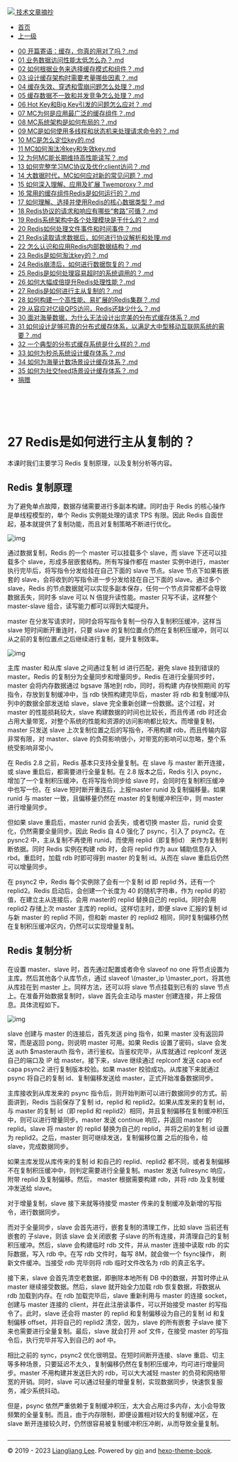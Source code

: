 <!DOCTYPE html>

<html xmlns="http://www.w3.org/1999/xhtml">
<head>
<head>
<meta content="text/html; charset=utf-8" http-equiv="Content-Type"/>
<meta content="width=device-width, initial-scale=1, maximum-scale=1.0, user-scalable=no" name="viewport"/>
<meta content="zh-cn" http-equiv="content-language"/>
<meta content="27 Redis是如何进行主从复制的？" name="description"/>
<link href="/static/favicon.png" rel="icon"/>
<title>27 Redis是如何进行主从复制的？ </title>
<link href="/static/index.css" rel="stylesheet"/>
<link href="/static/highlight.min.css" rel="stylesheet"/>
<script src="/static/highlight.min.js"></script>
<meta content="Hexo 4.2.0" name="generator"/>

</head>
<body>
<div class="book-container">
<div class="book-sidebar">
<div class="book-brand">
<a href="/">
<img src="/static/favicon.png"/>
<span>技术文章摘抄</span>
</a>
</div>
<div class="book-menu uncollapsible">
<ul class="uncollapsible">
<li><a class="current-tab" href="/">首页</a></li>
<li><a href="../">上一级</a></li>
</ul>
<ul class="uncollapsible">
<li>
<a class="menu-item" href="/%e4%b8%93%e6%a0%8f/300%e5%88%86%e9%92%9f%e5%90%83%e9%80%8f%e5%88%86%e5%b8%83%e5%bc%8f%e7%bc%93%e5%ad%98-%e5%ae%8c/00%20%e5%bc%80%e7%af%87%e5%af%84%e8%af%ad%ef%bc%9a%e7%bc%93%e5%ad%98%ef%bc%8c%e4%bd%a0%e7%9c%9f%e7%9a%84%e7%94%a8%e5%af%b9%e4%ba%86%e5%90%97%ef%bc%9f.md" id="00 开篇寄语：缓存，你真的用对了吗？.md">00 开篇寄语：缓存，你真的用对了吗？.md</a>
</li>
<li>
<a class="menu-item" href="/%e4%b8%93%e6%a0%8f/300%e5%88%86%e9%92%9f%e5%90%83%e9%80%8f%e5%88%86%e5%b8%83%e5%bc%8f%e7%bc%93%e5%ad%98-%e5%ae%8c/01%20%e4%b8%9a%e5%8a%a1%e6%95%b0%e6%8d%ae%e8%ae%bf%e9%97%ae%e6%80%a7%e8%83%bd%e5%a4%aa%e4%bd%8e%e6%80%8e%e4%b9%88%e5%8a%9e%ef%bc%9f.md" id="01 业务数据访问性能太低怎么办？.md">01 业务数据访问性能太低怎么办？.md</a>
</li>
<li>
<a class="menu-item" href="/%e4%b8%93%e6%a0%8f/300%e5%88%86%e9%92%9f%e5%90%83%e9%80%8f%e5%88%86%e5%b8%83%e5%bc%8f%e7%bc%93%e5%ad%98-%e5%ae%8c/02%20%e5%a6%82%e4%bd%95%e6%a0%b9%e6%8d%ae%e4%b8%9a%e5%8a%a1%e6%9d%a5%e9%80%89%e6%8b%a9%e7%bc%93%e5%ad%98%e6%a8%a1%e5%bc%8f%e5%92%8c%e7%bb%84%e4%bb%b6%ef%bc%9f.md" id="02 如何根据业务来选择缓存模式和组件？.md">02 如何根据业务来选择缓存模式和组件？.md</a>
</li>
<li>
<a class="menu-item" href="/%e4%b8%93%e6%a0%8f/300%e5%88%86%e9%92%9f%e5%90%83%e9%80%8f%e5%88%86%e5%b8%83%e5%bc%8f%e7%bc%93%e5%ad%98-%e5%ae%8c/03%20%e8%ae%be%e8%ae%a1%e7%bc%93%e5%ad%98%e6%9e%b6%e6%9e%84%e6%97%b6%e9%9c%80%e8%a6%81%e8%80%83%e9%87%8f%e5%93%aa%e4%ba%9b%e5%9b%a0%e7%b4%a0%ef%bc%9f.md" id="03 设计缓存架构时需要考量哪些因素？.md">03 设计缓存架构时需要考量哪些因素？.md</a>
</li>
<li>
<a class="menu-item" href="/%e4%b8%93%e6%a0%8f/300%e5%88%86%e9%92%9f%e5%90%83%e9%80%8f%e5%88%86%e5%b8%83%e5%bc%8f%e7%bc%93%e5%ad%98-%e5%ae%8c/04%20%e7%bc%93%e5%ad%98%e5%a4%b1%e6%95%88%e3%80%81%e7%a9%bf%e9%80%8f%e5%92%8c%e9%9b%aa%e5%b4%a9%e9%97%ae%e9%a2%98%e6%80%8e%e4%b9%88%e5%a4%84%e7%90%86%ef%bc%9f.md" id="04 缓存失效、穿透和雪崩问题怎么处理？.md">04 缓存失效、穿透和雪崩问题怎么处理？.md</a>
</li>
<li>
<a class="menu-item" href="/%e4%b8%93%e6%a0%8f/300%e5%88%86%e9%92%9f%e5%90%83%e9%80%8f%e5%88%86%e5%b8%83%e5%bc%8f%e7%bc%93%e5%ad%98-%e5%ae%8c/05%20%e7%bc%93%e5%ad%98%e6%95%b0%e6%8d%ae%e4%b8%8d%e4%b8%80%e8%87%b4%e5%92%8c%e5%b9%b6%e5%8f%91%e7%ab%9e%e4%ba%89%e6%80%8e%e4%b9%88%e5%a4%84%e7%90%86%ef%bc%9f.md" id="05 缓存数据不一致和并发竞争怎么处理？.md">05 缓存数据不一致和并发竞争怎么处理？.md</a>
</li>
<li>
<a class="menu-item" href="/%e4%b8%93%e6%a0%8f/300%e5%88%86%e9%92%9f%e5%90%83%e9%80%8f%e5%88%86%e5%b8%83%e5%bc%8f%e7%bc%93%e5%ad%98-%e5%ae%8c/06%20Hot%20Key%e5%92%8cBig%20Key%e5%bc%95%e5%8f%91%e7%9a%84%e9%97%ae%e9%a2%98%e6%80%8e%e4%b9%88%e5%ba%94%e5%af%b9%ef%bc%9f.md" id="06 Hot Key和Big Key引发的问题怎么应对？.md">06 Hot Key和Big Key引发的问题怎么应对？.md</a>
</li>
<li>
<a class="menu-item" href="/%e4%b8%93%e6%a0%8f/300%e5%88%86%e9%92%9f%e5%90%83%e9%80%8f%e5%88%86%e5%b8%83%e5%bc%8f%e7%bc%93%e5%ad%98-%e5%ae%8c/07%20MC%e4%b8%ba%e4%bd%95%e6%98%af%e5%ba%94%e7%94%a8%e6%9c%80%e5%b9%bf%e6%b3%9b%e7%9a%84%e7%bc%93%e5%ad%98%e7%bb%84%e4%bb%b6%ef%bc%9f.md" id="07 MC为何是应用最广泛的缓存组件？.md">07 MC为何是应用最广泛的缓存组件？.md</a>
</li>
<li>
<a class="menu-item" href="/%e4%b8%93%e6%a0%8f/300%e5%88%86%e9%92%9f%e5%90%83%e9%80%8f%e5%88%86%e5%b8%83%e5%bc%8f%e7%bc%93%e5%ad%98-%e5%ae%8c/08%20MC%e7%b3%bb%e7%bb%9f%e6%9e%b6%e6%9e%84%e6%98%af%e5%a6%82%e4%bd%95%e5%b8%83%e5%b1%80%e7%9a%84%ef%bc%9f.md" id="08 MC系统架构是如何布局的？.md">08 MC系统架构是如何布局的？.md</a>
</li>
<li>
<a class="menu-item" href="/%e4%b8%93%e6%a0%8f/300%e5%88%86%e9%92%9f%e5%90%83%e9%80%8f%e5%88%86%e5%b8%83%e5%bc%8f%e7%bc%93%e5%ad%98-%e5%ae%8c/09%20MC%e6%98%af%e5%a6%82%e4%bd%95%e4%bd%bf%e7%94%a8%e5%a4%9a%e7%ba%bf%e7%a8%8b%e5%92%8c%e7%8a%b6%e6%80%81%e6%9c%ba%e6%9d%a5%e5%a4%84%e7%90%86%e8%af%b7%e6%b1%82%e5%91%bd%e4%bb%a4%e7%9a%84%ef%bc%9f.md" id="09 MC是如何使用多线程和状态机来处理请求命令的？.md">09 MC是如何使用多线程和状态机来处理请求命令的？.md</a>
</li>
<li>
<a class="menu-item" href="/%e4%b8%93%e6%a0%8f/300%e5%88%86%e9%92%9f%e5%90%83%e9%80%8f%e5%88%86%e5%b8%83%e5%bc%8f%e7%bc%93%e5%ad%98-%e5%ae%8c/10%20MC%e6%98%af%e6%80%8e%e4%b9%88%e5%ae%9a%e4%bd%8dkey%e7%9a%84.md" id="10 MC是怎么定位key的.md">10 MC是怎么定位key的.md</a>
</li>
<li>
<a class="menu-item" href="/%e4%b8%93%e6%a0%8f/300%e5%88%86%e9%92%9f%e5%90%83%e9%80%8f%e5%88%86%e5%b8%83%e5%bc%8f%e7%bc%93%e5%ad%98-%e5%ae%8c/11%20MC%e5%a6%82%e4%bd%95%e6%b7%98%e6%b1%b0%e5%86%b7key%e5%92%8c%e5%a4%b1%e6%95%88key.md" id="11 MC如何淘汰冷key和失效key.md">11 MC如何淘汰冷key和失效key.md</a>
</li>
<li>
<a class="menu-item" href="/%e4%b8%93%e6%a0%8f/300%e5%88%86%e9%92%9f%e5%90%83%e9%80%8f%e5%88%86%e5%b8%83%e5%bc%8f%e7%bc%93%e5%ad%98-%e5%ae%8c/12%20%e4%b8%ba%e4%bd%95MC%e8%83%bd%e9%95%bf%e6%9c%9f%e7%bb%b4%e6%8c%81%e9%ab%98%e6%80%a7%e8%83%bd%e8%af%bb%e5%86%99%ef%bc%9f.md" id="12 为何MC能长期维持高性能读写？.md">12 为何MC能长期维持高性能读写？.md</a>
</li>
<li>
<a class="menu-item" href="/%e4%b8%93%e6%a0%8f/300%e5%88%86%e9%92%9f%e5%90%83%e9%80%8f%e5%88%86%e5%b8%83%e5%bc%8f%e7%bc%93%e5%ad%98-%e5%ae%8c/13%20%e5%a6%82%e4%bd%95%e5%ae%8c%e6%95%b4%e5%ad%a6%e4%b9%a0MC%e5%8d%8f%e8%ae%ae%e5%8f%8a%e4%bc%98%e5%8c%96client%e8%ae%bf%e9%97%ae%ef%bc%9f.md" id="13 如何完整学习MC协议及优化client访问？.md">13 如何完整学习MC协议及优化client访问？.md</a>
</li>
<li>
<a class="menu-item" href="/%e4%b8%93%e6%a0%8f/300%e5%88%86%e9%92%9f%e5%90%83%e9%80%8f%e5%88%86%e5%b8%83%e5%bc%8f%e7%bc%93%e5%ad%98-%e5%ae%8c/14%20%e5%a4%a7%e6%95%b0%e6%8d%ae%e6%97%b6%e4%bb%a3%ef%bc%8cMC%e5%a6%82%e4%bd%95%e5%ba%94%e5%af%b9%e6%96%b0%e7%9a%84%e5%b8%b8%e8%a7%81%e9%97%ae%e9%a2%98%ef%bc%9f.md" id="14 大数据时代，MC如何应对新的常见问题？.md">14 大数据时代，MC如何应对新的常见问题？.md</a>
</li>
<li>
<a class="menu-item" href="/%e4%b8%93%e6%a0%8f/300%e5%88%86%e9%92%9f%e5%90%83%e9%80%8f%e5%88%86%e5%b8%83%e5%bc%8f%e7%bc%93%e5%ad%98-%e5%ae%8c/15%20%e5%a6%82%e4%bd%95%e6%b7%b1%e5%85%a5%e7%90%86%e8%a7%a3%e3%80%81%e5%ba%94%e7%94%a8%e5%8f%8a%e6%89%a9%e5%b1%95%20Twemproxy%ef%bc%9f.md" id="15 如何深入理解、应用及扩展 Twemproxy？.md">15 如何深入理解、应用及扩展 Twemproxy？.md</a>
</li>
<li>
<a class="menu-item" href="/%e4%b8%93%e6%a0%8f/300%e5%88%86%e9%92%9f%e5%90%83%e9%80%8f%e5%88%86%e5%b8%83%e5%bc%8f%e7%bc%93%e5%ad%98-%e5%ae%8c/16%20%e5%b8%b8%e7%94%a8%e7%9a%84%e7%bc%93%e5%ad%98%e7%bb%84%e4%bb%b6Redis%e6%98%af%e5%a6%82%e4%bd%95%e8%bf%90%e8%a1%8c%e7%9a%84%ef%bc%9f.md" id="16 常用的缓存组件Redis是如何运行的？.md">16 常用的缓存组件Redis是如何运行的？.md</a>
</li>
<li>
<a class="menu-item" href="/%e4%b8%93%e6%a0%8f/300%e5%88%86%e9%92%9f%e5%90%83%e9%80%8f%e5%88%86%e5%b8%83%e5%bc%8f%e7%bc%93%e5%ad%98-%e5%ae%8c/17%20%e5%a6%82%e4%bd%95%e7%90%86%e8%a7%a3%e3%80%81%e9%80%89%e6%8b%a9%e5%b9%b6%e4%bd%bf%e7%94%a8Redis%e7%9a%84%e6%a0%b8%e5%bf%83%e6%95%b0%e6%8d%ae%e7%b1%bb%e5%9e%8b%ef%bc%9f.md" id="17 如何理解、选择并使用Redis的核心数据类型？.md">17 如何理解、选择并使用Redis的核心数据类型？.md</a>
</li>
<li>
<a class="menu-item" href="/%e4%b8%93%e6%a0%8f/300%e5%88%86%e9%92%9f%e5%90%83%e9%80%8f%e5%88%86%e5%b8%83%e5%bc%8f%e7%bc%93%e5%ad%98-%e5%ae%8c/18%20Redis%e5%8d%8f%e8%ae%ae%e7%9a%84%e8%af%b7%e6%b1%82%e5%92%8c%e5%93%8d%e5%ba%94%e6%9c%89%e5%93%aa%e4%ba%9b%e2%80%9c%e5%a5%97%e8%b7%af%e2%80%9d%e5%8f%af%e5%be%aa%ef%bc%9f.md" id="18 Redis协议的请求和响应有哪些“套路”可循？.md">18 Redis协议的请求和响应有哪些“套路”可循？.md</a>
</li>
<li>
<a class="menu-item" href="/%e4%b8%93%e6%a0%8f/300%e5%88%86%e9%92%9f%e5%90%83%e9%80%8f%e5%88%86%e5%b8%83%e5%bc%8f%e7%bc%93%e5%ad%98-%e5%ae%8c/19%20Redis%e7%b3%bb%e7%bb%9f%e6%9e%b6%e6%9e%84%e4%b8%ad%e5%90%84%e4%b8%aa%e5%a4%84%e7%90%86%e6%a8%a1%e5%9d%97%e6%98%af%e5%b9%b2%e4%bb%80%e4%b9%88%e7%9a%84%ef%bc%9f.md" id="19 Redis系统架构中各个处理模块是干什么的？.md">19 Redis系统架构中各个处理模块是干什么的？.md</a>
</li>
<li>
<a class="menu-item" href="/%e4%b8%93%e6%a0%8f/300%e5%88%86%e9%92%9f%e5%90%83%e9%80%8f%e5%88%86%e5%b8%83%e5%bc%8f%e7%bc%93%e5%ad%98-%e5%ae%8c/20%20Redis%e5%a6%82%e4%bd%95%e5%a4%84%e7%90%86%e6%96%87%e4%bb%b6%e4%ba%8b%e4%bb%b6%e5%92%8c%e6%97%b6%e9%97%b4%e4%ba%8b%e4%bb%b6%ef%bc%9f.md" id="20 Redis如何处理文件事件和时间事件？.md">20 Redis如何处理文件事件和时间事件？.md</a>
</li>
<li>
<a class="menu-item" href="/%e4%b8%93%e6%a0%8f/300%e5%88%86%e9%92%9f%e5%90%83%e9%80%8f%e5%88%86%e5%b8%83%e5%bc%8f%e7%bc%93%e5%ad%98-%e5%ae%8c/21%20Redis%e8%af%bb%e5%8f%96%e8%af%b7%e6%b1%82%e6%95%b0%e6%8d%ae%e5%90%8e%ef%bc%8c%e5%a6%82%e4%bd%95%e8%bf%9b%e8%a1%8c%e5%8d%8f%e8%ae%ae%e8%a7%a3%e6%9e%90%e5%92%8c%e5%a4%84%e7%90%86.md" id="21 Redis读取请求数据后，如何进行协议解析和处理.md">21 Redis读取请求数据后，如何进行协议解析和处理.md</a>
</li>
<li>
<a class="menu-item" href="/%e4%b8%93%e6%a0%8f/300%e5%88%86%e9%92%9f%e5%90%83%e9%80%8f%e5%88%86%e5%b8%83%e5%bc%8f%e7%bc%93%e5%ad%98-%e5%ae%8c/22%20%e6%80%8e%e4%b9%88%e8%ae%a4%e8%af%86%e5%92%8c%e5%ba%94%e7%94%a8Redis%e5%86%85%e9%83%a8%e6%95%b0%e6%8d%ae%e7%bb%93%e6%9e%84%ef%bc%9f.md" id="22 怎么认识和应用Redis内部数据结构？.md">22 怎么认识和应用Redis内部数据结构？.md</a>
</li>
<li>
<a class="menu-item" href="/%e4%b8%93%e6%a0%8f/300%e5%88%86%e9%92%9f%e5%90%83%e9%80%8f%e5%88%86%e5%b8%83%e5%bc%8f%e7%bc%93%e5%ad%98-%e5%ae%8c/23%20Redis%e6%98%af%e5%a6%82%e4%bd%95%e6%b7%98%e6%b1%b0key%e7%9a%84%ef%bc%9f.md" id="23 Redis是如何淘汰key的？.md">23 Redis是如何淘汰key的？.md</a>
</li>
<li>
<a class="menu-item" href="/%e4%b8%93%e6%a0%8f/300%e5%88%86%e9%92%9f%e5%90%83%e9%80%8f%e5%88%86%e5%b8%83%e5%bc%8f%e7%bc%93%e5%ad%98-%e5%ae%8c/24%20Redis%e5%b4%a9%e6%ba%83%e5%90%8e%ef%bc%8c%e5%a6%82%e4%bd%95%e8%bf%9b%e8%a1%8c%e6%95%b0%e6%8d%ae%e6%81%a2%e5%a4%8d%e7%9a%84%ef%bc%9f.md" id="24 Redis崩溃后，如何进行数据恢复的？.md">24 Redis崩溃后，如何进行数据恢复的？.md</a>
</li>
<li>
<a class="menu-item" href="/%e4%b8%93%e6%a0%8f/300%e5%88%86%e9%92%9f%e5%90%83%e9%80%8f%e5%88%86%e5%b8%83%e5%bc%8f%e7%bc%93%e5%ad%98-%e5%ae%8c/25%20%20Redis%e6%98%af%e5%a6%82%e4%bd%95%e5%a4%84%e7%90%86%e5%ae%b9%e6%98%93%e8%b6%85%e6%97%b6%e7%9a%84%e7%b3%bb%e7%bb%9f%e8%b0%83%e7%94%a8%e7%9a%84%ef%bc%9f.md" id="25  Redis是如何处理容易超时的系统调用的？.md">25  Redis是如何处理容易超时的系统调用的？.md</a>
</li>
<li>
<a class="menu-item" href="/%e4%b8%93%e6%a0%8f/300%e5%88%86%e9%92%9f%e5%90%83%e9%80%8f%e5%88%86%e5%b8%83%e5%bc%8f%e7%bc%93%e5%ad%98-%e5%ae%8c/26%20%e5%a6%82%e4%bd%95%e5%a4%a7%e5%b9%85%e6%88%90%e5%80%8d%e6%8f%90%e5%8d%87Redis%e5%a4%84%e7%90%86%e6%80%a7%e8%83%bd%ef%bc%9f.md" id="26 如何大幅成倍提升Redis处理性能？.md">26 如何大幅成倍提升Redis处理性能？.md</a>
</li>
<li>
<a class="menu-item" href="/%e4%b8%93%e6%a0%8f/300%e5%88%86%e9%92%9f%e5%90%83%e9%80%8f%e5%88%86%e5%b8%83%e5%bc%8f%e7%bc%93%e5%ad%98-%e5%ae%8c/27%20Redis%e6%98%af%e5%a6%82%e4%bd%95%e8%bf%9b%e8%a1%8c%e4%b8%bb%e4%bb%8e%e5%a4%8d%e5%88%b6%e7%9a%84%ef%bc%9f.md" id="27 Redis是如何进行主从复制的？.md">27 Redis是如何进行主从复制的？.md</a>
</li>
<li>
<a class="menu-item" href="/%e4%b8%93%e6%a0%8f/300%e5%88%86%e9%92%9f%e5%90%83%e9%80%8f%e5%88%86%e5%b8%83%e5%bc%8f%e7%bc%93%e5%ad%98-%e5%ae%8c/28%20%e5%a6%82%e4%bd%95%e6%9e%84%e5%bb%ba%e4%b8%80%e4%b8%aa%e9%ab%98%e6%80%a7%e8%83%bd%e3%80%81%e6%98%93%e6%89%a9%e5%b1%95%e7%9a%84Redis%e9%9b%86%e7%be%a4%ef%bc%9f.md" id="28 如何构建一个高性能、易扩展的Redis集群？.md">28 如何构建一个高性能、易扩展的Redis集群？.md</a>
</li>
<li>
<a class="menu-item" href="/%e4%b8%93%e6%a0%8f/300%e5%88%86%e9%92%9f%e5%90%83%e9%80%8f%e5%88%86%e5%b8%83%e5%bc%8f%e7%bc%93%e5%ad%98-%e5%ae%8c/29%20%e4%bb%8e%e5%ae%b9%e5%ba%94%e5%af%b9%e4%ba%bf%e7%ba%a7QPS%e8%ae%bf%e9%97%ae%ef%bc%8cRedis%e8%bf%98%e7%bc%ba%e5%b0%91%e4%bb%80%e4%b9%88%ef%bc%9f.md" id="29 从容应对亿级QPS访问，Redis还缺少什么？.md">29 从容应对亿级QPS访问，Redis还缺少什么？.md</a>
</li>
<li>
<a class="menu-item" href="/%e4%b8%93%e6%a0%8f/300%e5%88%86%e9%92%9f%e5%90%83%e9%80%8f%e5%88%86%e5%b8%83%e5%bc%8f%e7%bc%93%e5%ad%98-%e5%ae%8c/30%20%e9%9d%a2%e5%af%b9%e6%b5%b7%e9%87%8f%e6%95%b0%e6%8d%ae%ef%bc%8c%e4%b8%ba%e4%bb%80%e4%b9%88%e6%97%a0%e6%b3%95%e8%ae%be%e8%ae%a1%e5%87%ba%e5%ae%8c%e7%be%8e%e7%9a%84%e5%88%86%e5%b8%83%e5%bc%8f%e7%bc%93%e5%ad%98%e4%bd%93%e7%b3%bb%ef%bc%9f.md" id="30 面对海量数据，为什么无法设计出完美的分布式缓存体系？.md">30 面对海量数据，为什么无法设计出完美的分布式缓存体系？.md</a>
</li>
<li>
<a class="menu-item" href="/%e4%b8%93%e6%a0%8f/300%e5%88%86%e9%92%9f%e5%90%83%e9%80%8f%e5%88%86%e5%b8%83%e5%bc%8f%e7%bc%93%e5%ad%98-%e5%ae%8c/31%20%e5%a6%82%e4%bd%95%e8%ae%be%e8%ae%a1%e8%b6%b3%e5%a4%9f%e5%8f%af%e9%9d%a0%e7%9a%84%e5%88%86%e5%b8%83%e5%bc%8f%e7%bc%93%e5%ad%98%e4%bd%93%e7%b3%bb%ef%bc%8c%e4%bb%a5%e6%bb%a1%e8%b6%b3%e5%a4%a7%e4%b8%ad%e5%9e%8b%e7%a7%bb%e5%8a%a8%e4%ba%92%e8%81%94%e7%bd%91%e7%b3%bb%e7%bb%9f%e7%9a%84%e9%9c%80%e8%a6%81%ef%bc%9f.md" id="31 如何设计足够可靠的分布式缓存体系，以满足大中型移动互联网系统的需要？.md">31 如何设计足够可靠的分布式缓存体系，以满足大中型移动互联网系统的需要？.md</a>
</li>
<li>
<a class="menu-item" href="/%e4%b8%93%e6%a0%8f/300%e5%88%86%e9%92%9f%e5%90%83%e9%80%8f%e5%88%86%e5%b8%83%e5%bc%8f%e7%bc%93%e5%ad%98-%e5%ae%8c/32%20%e4%b8%80%e4%b8%aa%e5%85%b8%e5%9e%8b%e7%9a%84%e5%88%86%e5%b8%83%e5%bc%8f%e7%bc%93%e5%ad%98%e7%b3%bb%e7%bb%9f%e6%98%af%e4%bb%80%e4%b9%88%e6%a0%b7%e7%9a%84%ef%bc%9f.md" id="32 一个典型的分布式缓存系统是什么样的？.md">32 一个典型的分布式缓存系统是什么样的？.md</a>
</li>
<li>
<a class="menu-item" href="/%e4%b8%93%e6%a0%8f/300%e5%88%86%e9%92%9f%e5%90%83%e9%80%8f%e5%88%86%e5%b8%83%e5%bc%8f%e7%bc%93%e5%ad%98-%e5%ae%8c/33%20%e5%a6%82%e4%bd%95%e4%b8%ba%e7%a7%92%e6%9d%80%e7%b3%bb%e7%bb%9f%e8%ae%be%e8%ae%a1%e7%bc%93%e5%ad%98%e4%bd%93%e7%b3%bb%ef%bc%9f.md" id="33 如何为秒杀系统设计缓存体系？.md">33 如何为秒杀系统设计缓存体系？.md</a>
</li>
<li>
<a class="menu-item" href="/%e4%b8%93%e6%a0%8f/300%e5%88%86%e9%92%9f%e5%90%83%e9%80%8f%e5%88%86%e5%b8%83%e5%bc%8f%e7%bc%93%e5%ad%98-%e5%ae%8c/34%20%e5%a6%82%e4%bd%95%e4%b8%ba%e6%b5%b7%e9%87%8f%e8%ae%a1%e6%95%b0%e5%9c%ba%e6%99%af%e8%ae%be%e8%ae%a1%e7%bc%93%e5%ad%98%e4%bd%93%e7%b3%bb%ef%bc%9f.md" id="34 如何为海量计数场景设计缓存体系？.md">34 如何为海量计数场景设计缓存体系？.md</a>
</li>
<li>
<a class="menu-item" href="/%e4%b8%93%e6%a0%8f/300%e5%88%86%e9%92%9f%e5%90%83%e9%80%8f%e5%88%86%e5%b8%83%e5%bc%8f%e7%bc%93%e5%ad%98-%e5%ae%8c/35%20%e5%a6%82%e4%bd%95%e4%b8%ba%e7%a4%be%e4%ba%a4feed%e5%9c%ba%e6%99%af%e8%ae%be%e8%ae%a1%e7%bc%93%e5%ad%98%e4%bd%93%e7%b3%bb%ef%bc%9f.md" id="35 如何为社交feed场景设计缓存体系？.md">35 如何为社交feed场景设计缓存体系？.md</a>
</li>
<li><a href="/assets/捐赠.md">捐赠</a></li>
</ul>
</div>
</div>
<div class="sidebar-toggle" onclick="sidebar_toggle()" onmouseleave="remove_inner()" onmouseover="add_inner()">
<div class="sidebar-toggle-inner"></div>
</div>
<div class="off-canvas-content">
<div class="columns">
<div class="column col-12 col-lg-12">
<div class="book-navbar">
<header class="navbar">
<section class="navbar-section">
<a onclick="open_sidebar()">
<i class="icon icon-menu"></i>
</a>
</section>
</header>
</div>
<div class="book-content" style="max-width: 960px; margin: 0 auto;
    overflow-x: auto;
    overflow-y: hidden;">
<div class="book-post">

<p align="center" id="tip"></p>
<h1 class="title" data-id="27 Redis是如何进行主从复制的？" id="title">27 Redis是如何进行主从复制的？</h1>
<div><p>本课时我们主要学习 Redis 复制原理，以及复制分析等内容。</p>
<h2 id="redis-复制原理">Redis 复制原理</h2>
<p>为了避免单点故障，数据存储需要进行多副本构建。同时由于 Redis 的核心操作是单线程模型的，单个 Redis 实例能处理的请求 TPS 有限。因此 Redis 自面世起，基本就提供了复制功能，而且对复制策略不断进行优化。</p>
<p><img alt="img" src="assets/CgotOV3c5d2AJsqpAAB0B4B_zA8513.png"/></p>
<p>通过数据复制，Redis 的一个 master 可以挂载多个 slave，而 slave 下还可以挂载多个 slave，形成多层嵌套结构。所有写操作都在 master 实例中进行，master 执行完毕后，将写指令分发给挂在自己下面的 slave 节点。slave 节点下如果有嵌套的 slave，会将收到的写指令进一步分发给挂在自己下面的 slave。通过多个 slave，Redis 的节点数据就可以实现多副本保存，任何一个节点异常都不会导致数据丢失，同时多 slave 可以 N 倍提升读性能。master 只写不读，这样整个 master-slave 组合，读写能力都可以得到大幅提升。</p>
<p>master 在分发写请求时，同时会将写指令复制一份存入复制积压缓冲，这样当 slave 短时间断开重连时，只要 slave 的复制位置点仍然在复制积压缓冲，则可以从之前的复制位置点之后继续进行复制，提升复制效率。</p>
<p><img alt="img" src="assets/CgotOV3c5fmAQ5OvAACeruRhP28355.png"/></p>
<p>主库 master 和从库 slave 之间通过复制 id 进行匹配，避免 slave 挂到错误的 master。Redis 的复制分为全量同步和增量同步。Redis 在进行全量同步时，master 会将内存数据通过 bgsave 落地到 rdb，同时，将构建 内存快照期间 的写指令，存放到复制缓冲中，当 rdb 快照构建完毕后，master 将 rdb 和复制缓冲队列中的数据全部发送给 slave，slave 完全重新创建一份数据。这个过程，对 master 的性能损耗较大，slave 构建数据的时间也比较长，而且传递 rdb 时还会占用大量带宽，对整个系统的性能和资源的访问影响都比较大。而增量复制，master 只发送 slave 上次复制位置之后的写指令，不用构建 rdb，而且传输内容非常有限，对 master、slave 的负荷影响很小，对带宽的影响可以忽略，整个系统受影响非常小。</p>
<p>在 Redis 2.8 之前，Redis 基本只支持全量复制。在 slave 与 master 断开连接，或 slave 重启后，都需要进行全量复制。在 2.8 版本之后，Redis 引入 psync，增加了一个复制积压缓冲，在将写指令同步给 slave 时，会同时在复制积压缓冲中也写一份。在 slave 短时断开重连后，上报master runid 及复制偏移量。如果 runid 与 master 一致，且偏移量仍然在 master 的复制缓冲积压中，则 master 进行增量同步。</p>
<p>但如果 slave 重启后，master runid 会丢失，或者切换 master 后，runid 会变化，仍然需要全量同步。因此 Redis 自 4.0 强化了 psync，引入了 psync2。在 pysnc2 中，主从复制不再使用 runid，而使用 replid（即复制id） 来作为复制判断依据。同时 Redis 实例在构建 rdb 时，会将 replid 作为 aux 辅助信息存入 rbd。重启时，加载 rdb 时即可得到 master 的复制 id。从而在 slave 重启后仍然可以增量同步。</p>
<p>在 psync2 中，Redis 每个实例除了会有一个复制 id 即 replid 外，还有一个 replid2。Redis 启动后，会创建一个长度为 40 的随机字符串，作为 replid 的初值，在建立主从连接后，会用 master的 replid 替换自己的 replid。同时会用 replid2 存储上次 master 主库的 replid。这样切主时，即便 slave 汇报的复制 id 与新 master 的 replid 不同，但和新 master 的 replid2 相同，同时复制偏移仍然在复制积压缓冲区内，仍然可以实现增量复制。</p>
<h2 id="redis-复制分析">Redis 复制分析</h2>
<p>在设置 master、slave 时，首先通过配置或者命令 slaveof no one 将节点设置为主库。然后其他各个从库节点，通过 slaveof <span class="math inline">\(master_ip \)</span>master_port，将其他从库挂在到 master 上。同样方法，还可以将 slave 节点挂载到已有的 slave 节点上。在准备开始数据复制时，slave 首先会主动与 master 创建连接，并上报信息。具体流程如下。</p>
<p><img alt="img" src="assets/CgoB5l3c5mmAOiI4AAD4XdbOnAI114.png"/></p>
<p>slave 创建与 master 的连接后，首先发送 ping 指令，如果 master 没有返回异常，而是返回 pong，则说明 master 可用。如果 Redis 设置了密码，slave 会发送 auth $masterauth 指令，进行鉴权。当鉴权完毕，从库就通过 replconf 发送自己的端口及 IP 给 master。接下来，slave 继续通过 replconf 发送 capa eof capa psync2 进行复制版本校验。如果 master 校验成功。从库接下来就通过 psync 将自己的复制 id、复制偏移发送给 master，正式开始准备数据同步。</p>
<p>主库接收到从库发来的 psync 指令后，则开始判断可以进行数据同步的方式。前面讲到，Redis 当前保存了复制 id，replid 和 replid2。如果从库发来的复制 id，与 master 的复制 id（即 replid 和 replid2）相同，并且复制偏移在复制缓冲积压中，则可以进行增量同步。master 发送 continue 响应，并返回 master 的 replid。slave 将 master 的 replid 替换为自己的 replid，并将之前的复制 id 设置为 replid2。之后，master 则可继续发送，复制偏移位置 之后的指令，给 slave，完成数据同步。</p>
<p>如果主库发现从库传来的复制 id 和自己的 replid、replid2 都不同，或者复制偏移不在复制积压缓冲中，则判定需要进行全量复制。master 发送 fullresync 响应，附带 replid 及复制偏移。然后， master 根据需要构建 rdb，并将 rdb 及复制缓冲发送给 slave。</p>
<p>对于增量复制，slave 接下来就等待接受 master 传来的复制缓冲及新增的写指令，进行数据同步。</p>
<p>而对于全量同步，slave 会首先进行，嵌套复制的清理工作，比如 slave 当前还有嵌套的 子slave，则该 slave 会关闭嵌套 子slave 的所有连接，并清理自己的复制积压缓冲。然后，slave 会构建临时 rdb 文件，并从 master 连接中读取 rdb 的实际数据，写入 rdb 中。在写 rdb 文件时，每写 8M，就会做一个 fsync操作， 刷新文件缓冲。当接受 rdb 完毕则将 rdb 临时文件改名为 rdb 的真正名字。</p>
<p>接下来，slave 会首先清空老数据，即删除本地所有 DB 中的数据，并暂时停止从 master 继续接受数据。然后，slave 就开始全力加载 rdb 恢复数据，将数据从 rdb 加载到内存。在 rdb 加载完毕后，slave 重新利用与 master 的连接 socket，创建与 master 连接的 client，并在此注册读事件，可以开始接受 master 的写指令了。此时，slave 还会将 master 的 replid 和复制偏移设为自己的复制 id 和复制偏移 offset，并将自己的 replid2 清空，因为，slave 的所有嵌套 子slave 接下来也需要进行全量复制。最后，slave 就会打开 aof 文件，在接受 master 的写指令后，执行完毕并写入到自己的 aof 中。</p>
<p>相比之前的 sync，psync2 优化很明显。在短时间断开连接、slave 重启、切主等多种场景，只要延迟不太久，复制偏移仍然在复制积压缓冲，均可进行增量同步。master 不用构建并发送巨大的 rdb，可以大大减轻 master 的负荷和网络带宽的开销。同时，slave 可以通过轻量的增量复制，实现数据同步，快速恢复服务，减少系统抖动。</p>
<p>但是，psync 依然严重依赖于复制缓冲积压，太大会占用过多内存，太小会导致频繁的全量复制。而且，由于内存限制，即便设置相对较大的复制缓冲区，在 slave 断开连接较久时，仍然很容易被复制缓冲积压冲刷，从而导致全量复制。</p>
</div>
</div>
<div>
<div id="prePage" style="float: left">
</div>
<div id="nextPage" style="float: right">
</div>
</div>
</div>
</div>
</div>
<div class="copyright">
<hr/>
<p>© 2019 - 2023 <a href="/cdn-cgi/l/email-protection#f5999999ccc1c4c4c5c2b59298949c99db969a98" target="_blank">Liangliang Lee</a>.
                    Powered by <a href="https://github.com/gin-gonic/gin" target="_blank">gin</a> and <a href="https://github.com/kaiiiz/hexo-theme-book" target="_blank">hexo-theme-book</a>.</p>
</div>
</div>
<a class="off-canvas-overlay" onclick="hide_canvas()"></a>
</div>
<script>(function(){function c(){var b=a.contentDocument||a.contentWindow.document;if(b){var d=b.createElement('script');d.innerHTML="window.__CF$cv$params={r:'8f09eef07c2b8611',t:'MTczMzk2Njg2MS4wMDAwMDA='};var a=document.createElement('script');a.nonce='';a.src='/cdn-cgi/challenge-platform/scripts/jsd/main.js';document.getElementsByTagName('head')[0].appendChild(a);";b.getElementsByTagName('head')[0].appendChild(d)}}if(document.body){var a=document.createElement('iframe');a.height=1;a.width=1;a.style.position='absolute';a.style.top=0;a.style.left=0;a.style.border='none';a.style.visibility='hidden';document.body.appendChild(a);if('loading'!==document.readyState)c();else if(window.addEventListener)document.addEventListener('DOMContentLoaded',c);else{var e=document.onreadystatechange||function(){};document.onreadystatechange=function(b){e(b);'loading'!==document.readyState&&(document.onreadystatechange=e,c())}}}})();</script></body>

<script src="/static/index.js"></script>
</head></html>